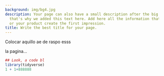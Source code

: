 ```yaml
---
background: img/bg4.jpg
description: Your page can also have a small description after the big bold title,
  that's why we added this text here. Add here all the information that can make you
  or your product create the first impression.
title: Write the best title for your page.
---
```



Colocar aquillo ae de  raspo esss

la pagina...

```r
## Look, a code bl
library(tidyverse)
1 + 1+888888
```